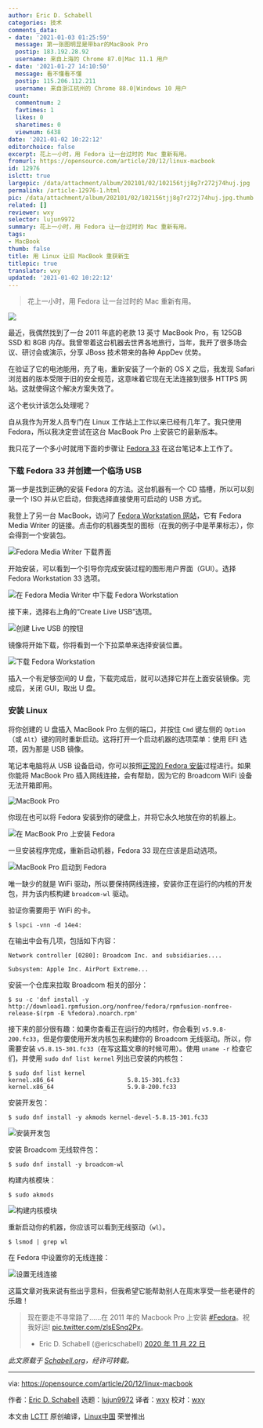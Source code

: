 ```yaml
---
author: Eric D. Schabell
categories: 技术
comments_data:
- date: '2021-01-03 01:25:59'
  message: 第一张图明显是带bar的MacBook Pro
  postip: 183.192.28.92
  username: 来自上海的 Chrome 87.0|Mac 11.1 用户
- date: '2021-01-27 14:10:50'
  message: 看不懂看不懂
  postip: 115.206.112.211
  username: 来自浙江杭州的 Chrome 88.0|Windows 10 用户
count:
  commentnum: 2
  favtimes: 1
  likes: 0
  sharetimes: 0
  viewnum: 6438
date: '2021-01-02 10:22:12'
editorchoice: false
excerpt: 花上一小时，用 Fedora 让一台过时的 Mac 重新有用。
fromurl: https://opensource.com/article/20/12/linux-macbook
id: 12976
islctt: true
largepic: /data/attachment/album/202101/02/102156tjj8g7r272j74huj.jpg
permalink: /article-12976-1.html
pic: /data/attachment/album/202101/02/102156tjj8g7r272j74huj.jpg.thumb.jpg
related: []
reviewer: wxy
selector: lujun9972
summary: 花上一小时，用 Fedora 让一台过时的 Mac 重新有用。
tags:
- MacBook
thumb: false
title: 用 Linux 让旧 MacBook 重获新生
titlepic: true
translator: wxy
updated: '2021-01-02 10:22:12'
---
```



> 
> 花上一小时，用 Fedora 让一台过时的 Mac 重新有用。
> 
> 
> 


![](/data/attachment/album/202101/02/102156tjj8g7r272j74huj.jpg)


最近，我偶然找到了一台 2011 年底的老款 13 英寸 MacBook Pro，有 125GB SSD 和 8GB 内存。我曾带着这台机器去世界各地旅行，当年，我开了很多场会议、研讨会或演示，分享 JBoss 技术带来的各种 AppDev 优势。


在验证了它的电池能用，充了电，重新安装了一个新的 OS X 之后，我发现 Safari 浏览器的版本受限于旧的安全规范，这意味着它现在无法连接到很多 HTTPS 网站。这就使得这个解决方案失效了。


这个老伙计该怎么处理呢？


自从我作为开发人员专门在 Linux 工作站上工作以来已经有几年了。我只使用 Fedora，所以我决定尝试在这台 MacBook Pro 上安装它的最新版本。


我只花了一个多小时就用下面的步骤让 [Fedora 33](https://getfedora.org/en/) 在这台笔记本上工作了。


### 下载 Fedora 33 并创建一个临场 USB


第一步是找到正确的安装 Fedora 的方法。这台机器有一个 CD 插槽，所以可以刻录一个 ISO 并从它启动，但我选择直接使用可启动的 USB 方式。


我登上了另一台 MacBook，访问了 [Fedora Workstation 网站](https://getfedora.org/en/workstation/download/)，它有 Fedora Media Writer 的链接。点击你的机器类型的图标（在我的例子中是苹果标志），你会得到一个安装包。


![Fedora Media Writer 下载界面](/data/attachment/album/202101/02/102214er9gtirp1f96nnmz.png "Fedora Media Writer download screen")


开始安装，可以看到一个引导你完成安装过程的图形用户界面（GUI）。选择 Fedora Workstation 33 选项。


![在 Fedora Media Writer 中下载 Fedora Workstation](/data/attachment/album/202101/02/102214ga184lakyj89jll4.png "Fedora Workstation download in Fedora Media Writer")


接下来，选择右上角的“Create Live USB”选项。


![创建 Live USB 的按钮](/data/attachment/album/202101/02/102215byrydjhndezjndhe.png "Create Live USB button")


镜像将开始下载，你将看到一个下拉菜单来选择安装位置。


![下载 Fedora Workstation](/data/attachment/album/202101/02/102215ljeh5zehchf598sg.png "Downloading Fedora Workstation")


插入一个有足够空间的 U 盘，下载完成后，就可以选择它并在上面安装镜像。完成后，关闭 GUI，取出 U 盘。


### 安装 Linux


将你创建的 U 盘插入 MacBook Pro 左侧的端口，并按住 `Cmd` 键左侧的 `Option`（或 `Alt`）键的同时重新启动。这将打开一个启动机器的选项菜单：使用 EFI 选项，因为那是 USB 镜像。


笔记本电脑将从 USB 设备启动，你可以按照[正常的 Fedora 安装](https://docs.fedoraproject.org/en-US/fedora/f33/install-guide/install/Booting_the_Installation/)过程进行。如果你能将 MacBook Pro 插入网线连接，会有帮助，因为它的 Broadcom WiFi 设备无法开箱即用。


![MacBook Pro](/data/attachment/album/202101/02/102215v6hhnbq2s83hobqz.jpg "MacBook Pro")


你现在也可以将 Fedora 安装到你的硬盘上，并将它永久地放在你的机器上。


![在 MacBook Pro 上安装 Fedora](/data/attachment/album/202101/02/102216z4dh4b4jpj3xzwdw.jpg "Installing Fedora on MacBook Pro")


一旦安装程序完成，重新启动机器，Fedora 33 现在应该是启动选项。


![MacBook Pro 启动到 Fedora](/data/attachment/album/202101/02/102216zmmmmk170lzjwppd.jpg "MacBook Pro booting into Fedora")


唯一缺少的就是 WiFi 驱动，所以要保持网线连接，安装你正在运行的内核的开发包，并为该内核构建 `broadcom-wl` 驱动。


验证你需要用于 WiFi 的卡。



```
$ lspci -vnn -d 14e4:

```

在输出中会有几项，包括如下内容：



```
Network controller [0280]: Broadcom Inc. and subsidiaries....

Subsystem: Apple Inc. AirPort Extreme...

```

安装一个仓库来拉取 Broadcom 相关的部分：



```
$ su -c 'dnf install -y http://download1.rpmfusion.org/nonfree/fedora/rpmfusion-nonfree-release-$(rpm -E %fedora).noarch.rpm'

```

接下来的部分很有趣：如果你查看正在运行的内核时，你会看到 `v5.9.8-200.fc33`，但是你要使用开发内核包来构建你的 Broadcom 无线驱动。所以，你需要安装 `v5.8.15-301.fc33`（在写这篇文章的时候可用）。使用 `uname -r` 检查它们，并使用 `sudo dnf list kernel` 列出已安装的内核包：



```
$ sudo dnf list kernel
kernel.x86_64                     5.8.15-301.fc33
kernel.x86_64                     5.9.8-200.fc33

```

安装开发包：



```
$ sudo dnf install -y akmods kernel-devel-5.8.15-301.fc33

```

![安装开发包](/data/attachment/album/202101/02/102216k92232xuzm9axrum.jpg "Installing development packages")


安装 Broadcom 无线软件包：



```
$ sudo dnf install -y broadcom-wl

```

构建内核模块：



```
$ sudo akmods

```

![构建内核模块](/data/attachment/album/202101/02/102217f3z54al4ff3waf54.jpg "Building the kernel module")


重新启动你的机器，你应该可以看到无线驱动（`wl`）。



```
$ lsmod | grep wl

```

在 Fedora 中设置你的无线连接：


![设置无线连接](/data/attachment/album/202101/02/102217hepdin3if5ghhafr.jpg "Set up wireless connection")


这篇文章对我来说有些出乎意料，但我希望它能帮助别人在周末享受一些老硬件的乐趣！



> 
> 现在要走不寻常路了……在 2011 年的 Macbook Pro 上安装 [#Fedora](https://twitter.com/hashtag/Fedora?src=hash&ref_src=twsrc%5Etfw)。祝我好运! [pic.twitter.com/zlsESnq2Px](https://t.co/zlsESnq2Px)。
> 
> 
> * Eric D. Schabell (@ericschabell) [2020 年 11 月 22 日](https://twitter.com/ericschabell/status/1330434517883121665?ref_src=twsrc%5Etfw)
> 
> 
> 


*此文原载于 [Schabell.org](https://www.schabell.org/2020/11/installing-fedora33-on-macbook-pro-13inch-late-2011.html)，经许可转载。*




---


via: <https://opensource.com/article/20/12/linux-macbook>


作者：[Eric D. Schabell](https://opensource.com/users/eschabell) 选题：[lujun9972](https://github.com/lujun9972) 译者：[wxy](https://github.com/wxy) 校对：[wxy](https://github.com/wxy)


本文由 [LCTT](https://github.com/LCTT/TranslateProject) 原创编译，[Linux中国](https://linux.cn/) 荣誉推出